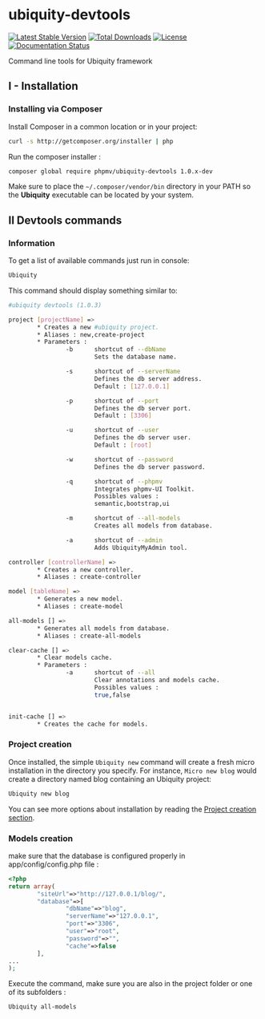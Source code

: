 # ubiquity-devtools
[![Latest Stable Version](https://poser.pugx.org/phpmv/ubiquity-devtools/v/stable)](https://packagist.org/packages/phpmv/ubiquity-devtools)
[![Total Downloads](https://poser.pugx.org/phpmv/ubiquity-devtools/downloads)](https://packagist.org/packages/phpmv/ubiquity-devtools)
[![License](https://poser.pugx.org/phpmv/ubiquity-devtools/license)](https://packagist.org/packages/phpmv/ubiquity-devtools)
[![Documentation Status](https://readthedocs.org/projects/micro-framework/badge/?version=latest)](http://micro-framework.readthedocs.io/en/latest/?badge=latest)

Command line tools for Ubiquity framework
## I - Installation

### Installing via Composer

Install Composer in a common location or in your project:

```bash
curl -s http://getcomposer.org/installer | php
```
Run the composer installer :

```bash
composer global require phpmv/ubiquity-devtools 1.0.x-dev
```
Make sure to place the `~/.composer/vendor/bin` directory in your PATH so the **Ubiquity** executable can be located by your system.

## II Devtools commands
### Information
To get a list of available commands just run in console:
```bash
Ubiquity
```
This command should display something similar to:

```bash
#ubiquity devtools (1.0.3)

project [projectName] =>
        * Creates a new #ubiquity project.
        * Aliases : new,create-project
        * Parameters :
                -b      shortcut of --dbName
                        Sets the database name.

                -s      shortcut of --serverName
                        Defines the db server address.
                        Default : [127.0.0.1]

                -p      shortcut of --port
                        Defines the db server port.
                        Default : [3306]

                -u      shortcut of --user
                        Defines the db server user.
                        Default : [root]

                -w      shortcut of --password
                        Defines the db server password.

                -q      shortcut of --phpmv
                        Integrates phpmv-UI Toolkit.
                        Possibles values :
                        semantic,bootstrap,ui

                -m      shortcut of --all-models
                        Creates all models from database.

                -a      shortcut of --admin
                        Adds UbiquityMyAdmin tool.

controller [controllerName] =>
        * Creates a new controller.
        * Aliases : create-controller

model [tableName] =>
        * Generates a new model.
        * Aliases : create-model

all-models [] =>
        * Generates all models from database.
        * Aliases : create-all-models

clear-cache [] =>
        * Clear models cache.
        * Parameters :
                -a      shortcut of --all
                        Clear annotations and models cache.
                        Possibles values :
                        true,false


init-cache [] =>
        * Creates the cache for models.
```

### Project creation
Once installed, the simple `Ubiquity new` command will create a fresh micro installation in the directory you specify. For instance, `Micro new blog` would create a directory named blog containing an Ubiquity project:
```bash
Ubiquity new blog
```
You can see more options about installation by reading the [Project creation section](http://micro-framework.readthedocs.io/en/latest/install.html).

### Models creation
make sure that the database is configured properly in app/config/config.php file :
```php
<?php
return array(
		"siteUrl"=>"http://127.0.0.1/blog/",
		"database"=>[
				"dbName"=>"blog",
				"serverName"=>"127.0.0.1",
				"port"=>"3306",
				"user"=>"root",
				"password"=>"",
				"cache"=>false
		],
...
);
```
Execute the command, make sure you are also in the project folder or one of its subfolders :
```bash
Ubiquity all-models
```
